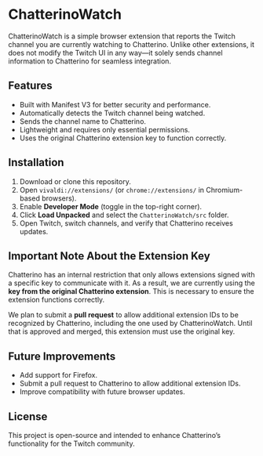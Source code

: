 # ChatterinoWatch

ChatterinoWatch is a simple browser extension that reports the Twitch channel you are currently watching to Chatterino. Unlike other extensions, it does not modify the Twitch UI in any way—it solely sends channel information to Chatterino for seamless integration.

## Features
- Built with Manifest V3 for better security and performance.
- Automatically detects the Twitch channel being watched.
- Sends the channel name to Chatterino.
- Lightweight and requires only essential permissions.
- Uses the original Chatterino extension key to function correctly.

## Installation
1. Download or clone this repository.
2. Open `vivaldi://extensions/` (or `chrome://extensions/` in Chromium-based browsers).
3. Enable **Developer Mode** (toggle in the top-right corner).
4. Click **Load Unpacked** and select the `ChatterinoWatch/src` folder.
5. Open Twitch, switch channels, and verify that Chatterino receives updates.

## Important Note About the Extension Key
Chatterino has an internal restriction that only allows extensions signed with a specific key to communicate with it. As a result, we are currently using the **key from the original Chatterino extension**. This is necessary to ensure the extension functions correctly.

We plan to submit a **pull request** to allow additional extension IDs to be recognized by Chatterino, including the one used by ChatterinoWatch. Until that is approved and merged, this extension must use the original key.

## Future Improvements
- Add support for Firefox.
- Submit a pull request to Chatterino to allow additional extension IDs.
- Improve compatibility with future browser updates.

## License
This project is open-source and intended to enhance Chatterino’s functionality for the Twitch community.

